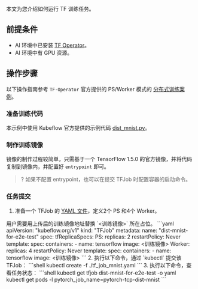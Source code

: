 本文为您介绍如何运行 TF 训练任务。


## 前提条件

- AI 环境中已安装 [TF Operator](https://cloud.tencent.com/document/product/457/62632)。
- AI 环境中有 GPU 资源。

## 操作步骤

以下操作指南参考 `TF-Operator` 官方提供的 PS/Worker 模式的 [分布式训练案例](https://github.com/kubeflow/training-operator/tree/master/examples/tensorflow/dist-mnist)。

### 准备训练代码

本示例中使用 Kubeflow 官方提供的示例代码 [dist_mnist.py](https://raw.githubusercontent.com/kubeflow/training-operator/master/examples/tensorflow/dist-mnist/dist_mnist.py)。

### 制作训练镜像

镜像的制作过程较简单，只需基于一个 TensorFlow 1.5.0 的官方镜像，并将代码复制到镜像内，并配置好 `entrypoint` 即可。

> ? 如果不配置 entrypoint，也可以在提交 TFJob 时配置容器的启动命令。


### 任务提交

1. 准备一个 TFJob 的 [YAML 文件](https://raw.githubusercontent.com/kubeflow/training-operator/master/examples/tensorflow/dist-mnist/tf_job_mnist.yaml)，定义2个 PS 和4个 Worker。
<dx-alert infotype="notice" title=" ">
用户需要用上传后的训练镜像地址替换 `<训练镜像>` 所在占位。
</dx-alert>
```yaml
apiVersion: "kubeflow.org/v1"
kind: "TFJob"
metadata:
  name: "dist-mnist-for-e2e-test"
spec:
  tfReplicaSpecs:
    PS:
      replicas: 2
      restartPolicy: Never
      template:
        spec:
          containers:
            - name: tensorflow
              image: <训练镜像>
    Worker:
      replicas: 4
      restartPolicy: Never
      template:
        spec:
          containers:
            - name: tensorflow
              image: <训练镜像>
```
2. 执行以下命令，通过 `kubectl` 提交该 TFJob：
```shell
kubectl create -f ./tf_job_mnist.yaml
```
3. 执行以下命令，查看任务状态：
```shell
kubectl get tfjob dist-mnist-for-e2e-test -o yaml
kubectl get pods -l pytorch_job_name=pytorch-tcp-dist-mnist 
```

